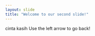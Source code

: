 ```yaml
---
layout: slide
title: "Welcome to our second slide!"
---
```

cinta kasih
Use the left arrow to go back!
